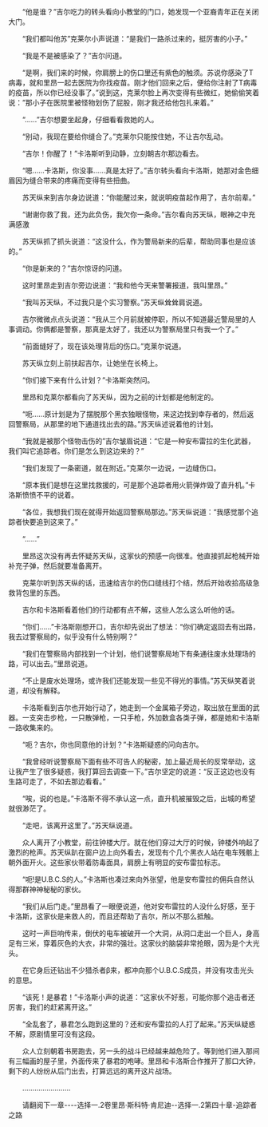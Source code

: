 <div class="read-content j_readContent" id="">
                <p>　　“他是谁？”吉尔吃力的转头看向小教堂的门口，她发现一个亚裔青年正在关闭大门。<p>　　“我们都叫他苏”克莱尔小声说道：“是我们一路杀过来的，挺厉害的小子。”<p>　　“我是不是被感染了？”吉尔问道。<p>　　“是啊，我们来的时候，你肩膀上的伤口里还有紫色的触须。苏说你感染了T病毒，就和里昂一起去医院为你找疫苗。刚才他们回来之后，便给你注射了T病毒的疫苗，所以你已经没事了。”说到这，克莱尔脸上再次变得有些微红，她偷偷笑着说：”那小子在医院里被怪物划伤了屁股，刚才我还给他包扎来着。”<p>　　“……”吉尔想要坐起身，仔细看看救她的人。<p>　　“别动，我现在要给你缝合了。”克莱尔只能按住她，不让吉尔乱动。<p>　　“吉尔！你醒了！”卡洛斯听到动静，立刻朝吉尔那边看去。<p>　　“嗯……卡洛斯，你没事……真是太好了。”吉尔转头看向卡洛斯，她那对金色细眉因为缝合带来的疼痛而变得有些扭曲。<p>　　苏天纵来到吉尔身边说道：“你能醒过来，就说明疫苗起作用了，吉尔前辈。”<p>　　“谢谢你救了我，还为此负伤，我欠你一条命。”吉尔看向苏天纵，眼神之中充满感激<p>　　苏天纵抓了抓头说道：“这没什么，作为警局新来的后辈，帮助同事也是应该的。”<p>　　“你是新来的？”吉尔惊讶的问道。<p>　　这时里昂走到吉尔旁边说道：“我和他今天来警署报道，我叫里昂。”<p>　　“我叫苏天纵，不过我只是个实习警察。”苏天纵耸耸肩说道。<p>　　吉尔微微点点头说道：“我从三个月前就被停职，所以不知道最近警局里的人事调动。你俩都是警察，那真是太好了，我还以为警察局里只有我一个了。”<p>　　“前面缝好了，现在该处理背后的伤口。”克莱尔说道。<p>　　苏天纵立刻上前扶起吉尔，让她坐在长椅上。<p>　　“你们接下来有什么计划？”卡洛斯突然问。<p>　　里昂和克莱尔都看向了苏天纵，因为之前的计划都是他制定的。<p>　　“呃……原计划是为了摆脱那个黑衣独眼怪物，来这边找到幸存者的，然后返回警察局，从那里的地下通道找出去的路。”苏天纵述说着他的计划。<p>　　“我就是被那个怪物击伤的”吉尔皱眉说道：“它是一种安布雷拉的生化武器，我们叫它追踪者。你们是怎么到这边来的？”<p>　　“我们发现了一条密道，就在附近。”克莱尔一边说，一边缝伤口。<p>　　“原本我们是想在这里找救援的，可是那个追踪者用火箭弹炸毁了直升机。”卡洛斯愤愤不平的说着。<p>　　“各位，我想我们现在就得开始返回警察局那边。”苏天纵说道：“我感觉那个追踪者快要追到这来了。”<p>　　“……”<p>　　里昂这次没有再去怀疑苏天纵，这家伙的预感一向很准。他直接抓起枪械开始补充子弹，然后就要准备离开。<p>　　克莱尔听到苏天纵的话，迅速给吉尔的伤口缝线打个结，然后开始收拾高级急救背包里的东西。<p>　　吉尔和卡洛斯看着他们的行动都有点不解，这些人怎么这么听他的话。<p>　　“你们……”卡洛斯刚想开口，吉尔却先说出了想法：“你们确定返回去有出路，我去过警察局的，似乎没有什么特别啊？”<p>　　“我们在警察局内部找到一个计划，他们说警察局地下有条通往废水处理场的路，可以出去。”里昂说道。<p>　　“不止是废水处理场，或许我们还能发现一些见不得光的事情。”苏天纵笑着说道，却没有解释。<p>　　卡洛斯看到吉尔也开始行动了，她走到一个金属箱子旁边，取出放在里面的武器。一支突击步枪，一只散弹枪，一只手枪，外加数盒各类子弹，都是她和卡洛斯一路收集来的。<p>　　“呃？吉尔，你也同意他的计划？”卡洛斯疑惑的问向吉尔。<p>　　“我曾经听说警察局下面有些不可告人的秘密，加上最近局长的反常举动，这让我产生了很多疑惑，我打算回去调查一下。”吉尔坚定的说道：“反正这边也没有生路可走了，不如去那边看看。”<p>　　“唉，说的也是。”卡洛斯不得不承认这一点，直升机被摧毁之后，出城的希望就很渺茫了。<p>　　“走吧，该离开这里了。”苏天纵说道。<p>　　众人离开了小教堂，前往钟楼大厅。就在他们穿过大厅的时候，钟楼外响起了激烈的枪声。苏天纵趴在窗户边上向外看去，发现有个几个黑衣人站在电车残骸上朝外面开火。这些家伙带着防毒面具，肩膀上有明显的安布雷拉标志。<p>　　“呃!是U.B.C.S的人。”卡洛斯也凑过来向外张望，他是安布雷拉的佣兵自然认得那群神神秘秘的家伙。<p>　　“我们从后门走。”里昂看了一眼便说道，他对安布雷拉的人没什么好感，至于卡洛斯，这家伙是来救人的，而且还帮助了吉尔，所以不那么抵触。<p>　　这时一声巨响传来，倒伏的电车被破开一个大洞，从洞口走出一个巨人，身高足有三米，穿着灰色的大衣，非常的强壮。这家伙的脑袋非常抢眼，因为是个大光头。<p>　　在它身后还钻出不少猎杀者β来，都冲向那个U.B.C.S成员，并没有攻击光头的意思。<p>　　“该死！是暴君！”卡洛斯小声的说道：“这家伙不好惹，可能你那个追击者还厉害，我们的赶紧离开这。”<p>　　“全乱套了，暴君怎么跑到这里的？还和安布雷拉的人打了起来。”苏天纵疑惑不解，原剧情里可没有这段。<p>　　众人立刻朝着书房跑去，另一头的战斗已经越来越危险了。等到他们进入那间有三幅画的屋子里，外面传来了暴君的咆哮。里昂和卡洛斯合作推开了那口大钟，剩下的人纷纷从后门出去，打算远远的离开这片战场。<p>　　……………………<p>　　请翻阅下一章----选择一.2卷里昂·斯科特·肯尼迪--选择一.2第四十章-追踪者之路<p> 
            </div>